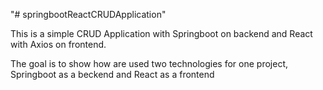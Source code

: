 "# springbootReactCRUDApplication" 


This is a simple CRUD Application with Springboot on backend and React with Axios on frontend.

The goal is to show how are used two technologies for one project, Springboot as a beckend and React as a frontend
